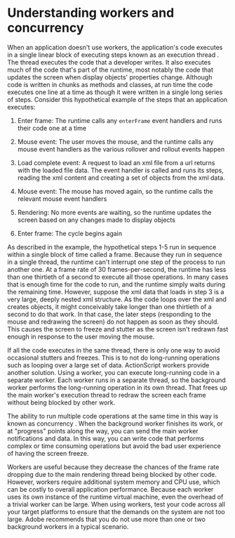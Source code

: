 # Understanding workers and concurrency

When an application doesn't use workers, the application's code executes in a
single linear block of executing steps known as an execution <span class="dfn">
thread </span>. The thread executes the code that a developer writes. It also
executes much of the code that's part of the runtime, most notably the code that
updates the screen when display objects' properties change. Although code is
written in chunks as methods and classes, at run time the code executes one line
at a time as though it were written in a single long series of steps. Consider
this hypothetical example of the steps that an application executes:

1.  Enter frame: The runtime calls any `enterFrame` event handlers and runs
    their code one at a time

2.  Mouse event: The user moves the mouse, and the runtime calls any mouse event
    handlers as the various rollover and rollout events happen

3.  Load complete event: A request to load an xml file from a url returns with
    the loaded file data. The event handler is called and runs its steps,
    reading the xml content and creating a set of objects from the xml data.

4.  Mouse event: The mouse has moved again, so the runtime calls the relevant
    mouse event handlers

5.  Rendering: No more events are waiting, so the runtime updates the screen
    based on any changes made to display objects

6.  Enter frame: The cycle begins again

As described in the example, the hypothetical steps 1-5 run in sequence within a
single block of time called a frame. Because they run in sequence in a single
thread, the runtime can't interrupt one step of the process to run another one.
At a frame rate of 30 frames-per-second, the runtime has less than one thirtieth
of a second to execute all those operations. In many cases that is enough time
for the code to run, and the runtime simply waits during the remaining time.
However, suppose the xml data that loads in step 3 is a very large, deeply
nested xml structure. As the code loops over the xml and creates objects, it
might conceivably take longer than one thirtieth of a second to do that work. In
that case, the later steps (responding to the mouse and redrawing the screen) do
not happen as soon as they should. This causes the screen to freeze and stutter
as the screen isn't redrawn fast enough in response to the user moving the
mouse.

If all the code executes in the same thread, there is only one way to avoid
occasional stutters and freezes. This is to not do long-running operations such
as looping over a large set of data. ActionScript workers provide another
solution. Using a worker, you can execute long-running code in a separate
worker. Each worker runs in a separate thread, so the background worker performs
the long-running operation in its own thread. That frees up the main worker's
execution thread to redraw the screen each frame without being blocked by other
work.

The ability to run multiple code operations at the same time in this way is
known as <span class="dfn"> concurrency </span>. When the background worker
finishes its work, or at "progress" points along the way, you can send the main
worker notifications and data. In this way, you can write code that performs
complex or time consuming operations but avoid the bad user experience of having
the screen freeze.

Workers are useful because they decrease the chances of the frame rate dropping
due to the main rendering thread being blocked by other code. However, workers
require additional system memory and CPU use, which can be costly to overall
application performance. Because each worker uses its own instance of the
runtime virtual machine, even the overhead of a trivial worker can be large.
When using workers, test your code across all your target platforms to ensure
that the demands on the system are not too large. Adobe recommends that you do
not use more than one or two background workers in a typical scenario.
